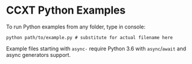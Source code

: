 # CCXT Python Examples

To run Python examples from any folder, type in console:

```shell
python path/to/example.py # substitute for actual filename here
```

Example files starting with `async-` require Python 3.6 with `async`/`await` and async generators support.
